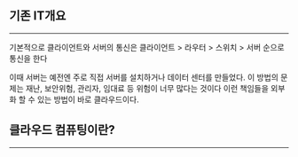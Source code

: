 ## 기존 IT개요
---
기본적으로 클라이언트와 서버의 통신은
클라이언트 > 라우터 > 스위치 > 서버 순으로 통신을 한다

이때 서버는 예전엔 주로 직접 서버를 설치하거나 데이터 센터를 만들었다.
이 방법의 문제는 재난, 보안위험, 관리자, 임대료 등 위험이 너무 많다는 것이다
이런 책임들을 외부화 할 수 있는 방법이 바로 클라우드이다.

## 클라우드 컴퓨팅이란?
---
